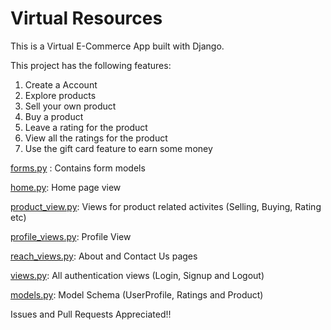 # Virtual Resources

This is a Virtual E-Commerce App built with Django.

This project has the following features:
1.  Create a Account
2.  Explore products
3.  Sell your own product
4.  Buy a product
5.  Leave a rating for the product
6.  View all the ratings for the product 
7.  Use the gift card feature to earn some money
   
[forms.py](/virtualresources/webapp/forms.py) : Contains form models

[home.py](/virtualresources/webapp/home.py): Home page view

[product_view.py](/virtualresources/webapp/product_view.py): Views for product related activites (Selling, Buying, Rating etc)

[profile_views.py](/virtualresources/webapp/profile_views.py): Profile View

[reach_views.py](/virtualresources/webapp/reach_views.py): About and Contact Us pages

[views.py](/virtualresources/webapp/views.py): All authentication views (Login, Signup and Logout)

[models.py](/virtualresources/webapp/models.py): Model Schema (UserProfile, Ratings and Product)

Issues and Pull Requests Appreciated!!
